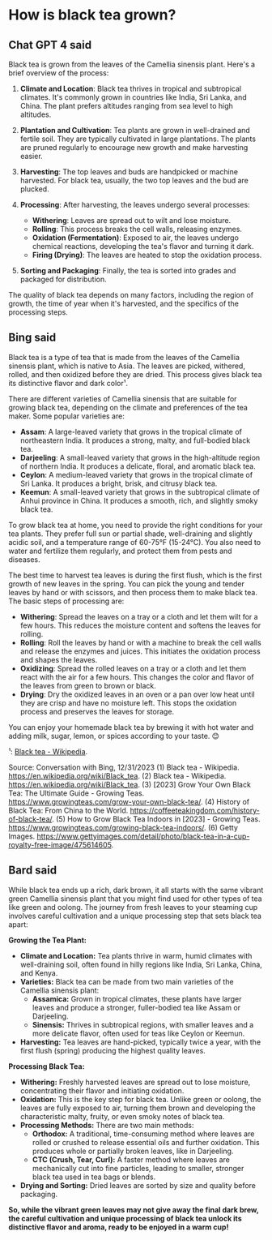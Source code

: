 # How is black tea grown?

## Chat GPT 4 said

Black tea is grown from the leaves of the Camellia sinensis plant. Here's a brief overview of the process:

1. **Climate and Location**: Black tea thrives in tropical and subtropical climates. It's commonly grown in countries like India, Sri Lanka, and China. The plant prefers altitudes ranging from sea level to high altitudes.

2. **Plantation and Cultivation**: Tea plants are grown in well-drained and fertile soil. They are typically cultivated in large plantations. The plants are pruned regularly to encourage new growth and make harvesting easier.

3. **Harvesting**: The top leaves and buds are handpicked or machine harvested. For black tea, usually, the two top leaves and the bud are plucked.

4. **Processing**: After harvesting, the leaves undergo several processes:

    - **Withering**: Leaves are spread out to wilt and lose moisture.
    - **Rolling**: This process breaks the cell walls, releasing enzymes.
    - **Oxidation (Fermentation)**: Exposed to air, the leaves undergo chemical reactions, developing the tea's flavor and turning it dark.
    - **Firing (Drying)**: The leaves are heated to stop the oxidation process.

5. **Sorting and Packaging**: Finally, the tea is sorted into grades and packaged for distribution.

The quality of black tea depends on many factors, including the region of growth, the time of year when it's harvested, and the specifics of the processing steps.

## Bing said

Black tea is a type of tea that is made from the leaves of the Camellia sinensis plant, which is native to Asia. The leaves are picked, withered, rolled, and then oxidized before they are dried. This process gives black tea its distinctive flavor and dark color¹.

There are different varieties of Camellia sinensis that are suitable for growing black tea, depending on the climate and preferences of the tea maker. Some popular varieties are:

- **Assam**: A large-leaved variety that grows in the tropical climate of northeastern India. It produces a strong, malty, and full-bodied black tea.
- **Darjeeling**: A small-leaved variety that grows in the high-altitude region of northern India. It produces a delicate, floral, and aromatic black tea.
- **Ceylon**: A medium-leaved variety that grows in the tropical climate of Sri Lanka. It produces a bright, brisk, and citrusy black tea.
- **Keemun**: A small-leaved variety that grows in the subtropical climate of Anhui province in China. It produces a smooth, rich, and slightly smoky black tea.

To grow black tea at home, you need to provide the right conditions for your tea plants. They prefer full sun or partial shade, well-draining and slightly acidic soil, and a temperature range of 60-75°F (15-24°C). You also need to water and fertilize them regularly, and protect them from pests and diseases.

The best time to harvest tea leaves is during the first flush, which is the first growth of new leaves in the spring. You can pick the young and tender leaves by hand or with scissors, and then process them to make black tea. The basic steps of processing are:

- **Withering**: Spread the leaves on a tray or a cloth and let them wilt for a few hours. This reduces the moisture content and softens the leaves for rolling.
- **Rolling**: Roll the leaves by hand or with a machine to break the cell walls and release the enzymes and juices. This initiates the oxidation process and shapes the leaves.
- **Oxidizing**: Spread the rolled leaves on a tray or a cloth and let them react with the air for a few hours. This changes the color and flavor of the leaves from green to brown or black.
- **Drying**: Dry the oxidized leaves in an oven or a pan over low heat until they are crisp and have no moisture left. This stops the oxidation process and preserves the leaves for storage.

You can enjoy your homemade black tea by brewing it with hot water and adding milk, sugar, lemon, or spices according to your taste. 😊

¹: [Black tea - Wikipedia](^1^).

Source: Conversation with Bing, 12/31/2023
(1) Black tea - Wikipedia. https://en.wikipedia.org/wiki/Black_tea.
(2) Black tea - Wikipedia. https://en.wikipedia.org/wiki/Black_tea.
(3) [2023] Grow Your Own Black Tea: The Ultimate Guide - Growing Teas. https://www.growingteas.com/grow-your-own-black-tea/.
(4) History of Black Tea: From China to the World. https://coffeeteakingdom.com/history-of-black-tea/.
(5) How to Grow Black Tea Indoors in [2023] - Growing Teas. https://www.growingteas.com/growing-black-tea-indoors/.
(6) Getty Images. https://www.gettyimages.com/detail/photo/black-tea-in-a-cup-royalty-free-image/475614605.

## Bard said

While black tea ends up a rich, dark brown, it all starts with the same vibrant green Camellia sinensis plant that you might find used for other types of tea like green and oolong. The journey from fresh leaves to your steaming cup involves careful cultivation and a unique processing step that sets black tea apart:

**Growing the Tea Plant:**

* **Climate and Location:** Tea plants thrive in warm, humid climates with well-draining soil, often found in hilly regions like India, Sri Lanka, China, and Kenya.
* **Varieties:** Black tea can be made from two main varieties of the Camellia sinensis plant:
    * **Assamica:** Grown in tropical climates, these plants have larger leaves and produce a stronger, fuller-bodied tea like Assam or Darjeeling.
    * **Sinensis:** Thrives in subtropical regions, with smaller leaves and a more delicate flavor, often used for teas like Ceylon or Keemun.
* **Harvesting:** Tea leaves are hand-picked, typically twice a year, with the first flush (spring) producing the highest quality leaves.

**Processing Black Tea:**

* **Withering:** Freshly harvested leaves are spread out to lose moisture, concentrating their flavor and initiating oxidation.
* **Oxidation:** This is the key step for black tea. Unlike green or oolong, the leaves are fully exposed to air, turning them brown and developing the characteristic malty, fruity, or even smoky notes of black tea.
* **Processing Methods:** There are two main methods:
    * **Orthodox:** A traditional, time-consuming method where leaves are rolled or crushed to release essential oils and further oxidation. This produces whole or partially broken leaves, like in Darjeeling.
    * **CTC (Crush, Tear, Curl):** A faster method where leaves are mechanically cut into fine particles, leading to smaller, stronger black tea used in tea bags or blends.
* **Drying and Sorting:** Dried leaves are sorted by size and quality before packaging.

**So, while the vibrant green leaves may not give away the final dark brew, the careful cultivation and unique processing of black tea unlock its distinctive flavor and aroma, ready to be enjoyed in a warm cup!**
